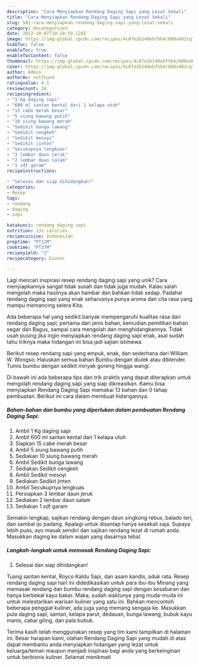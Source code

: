 ```yaml
---
description: "Cara Menyiapkan Rendang Daging Sapi yang Lezat Sekali"
title: "Cara Menyiapkan Rendang Daging Sapi yang Lezat Sekali"
slug: 501-cara-menyiapkan-rendang-daging-sapi-yang-lezat-sekali
category: Uncategorized
date: 2022-10-07T19:10:59.120Z
image: https://img-global.cpcdn.com/recipes/4c87e2b140ebf5b4/680x482cq70/rendang-daging-sapi-foto-resep-utama.jpg
hideToc: false
enableToc: true
enableTocContent: false
thumbnail: https://img-global.cpcdn.com/recipes/4c87e2b140ebf5b4/680x482cq70/rendang-daging-sapi-foto-resep-utama.jpg
cover: https://img-global.cpcdn.com/recipes/4c87e2b140ebf5b4/680x482cq70/rendang-daging-sapi-foto-resep-utama.jpg
author: Admin
authorAv: notfound
ratingvalue: 4.1
reviewcount: 24
recipeingredient:
- "1 Kg daging sapi"
- "600 ml santan kental dari 1 kelapa utuh"
- "15 cabe merah besar"
- "5 siung bawang putih"
- "10 siung bawang merah"
- "Sedikit bunga lawang"
- "Sedikit cengkeh"
- "Sedikit mesoyi"
- "Sedikit jinten"
- "Secukupnya lengkuas"
- "3 lembar daun jeruk"
- "2 lembar daun salam"
- "1 sdt garam"
recipeinstructions:

- "Selesai dan siap dihidangkan!"
categories:
- Resep
tags:
- rendang
- daging
- sapi

katakunci: rendang daging sapi 
nutrition: 131 calories
recipecuisine: Indonesian
preptime: "PT12M"
cooktime: "PT37M"
recipeyield: "2"
recipecategory: Dinner

---
```





Lagi mencari inspirasi resep rendang daging sapi yang unik? Cara menyiapkannya sangat tidak susah dan tidak juga mudah. Kalau salah mengolah maka hasilnya akan hambar dan bahkan tidak sedap. Padahal rendang daging sapi yang enak seharusnya punya aroma dan cita rasa yang mampu memancing selera Kita.





Ada beberapa hal yang sedikit banyak mempengaruhi kualitas rasa dari rendang daging sapi, pertama dari jenis bahan, kemudian pemilihan bahan segar dan Bagus, sampai cara mengolah dan menghidangkannya. Tidak usah pusing jika ingin menyiapkan rendang daging sapi enak,      asal sudah tahu triknya maka hidangan ini bisa jadi sajian istimewa.














Berikut resep rendang sapi yang empuk, enak, dan sederhana dari William W. Wongso: Haluskan semua bahan Bumbu dengan diulek atau diblender. Tumis bumbu dengan sedikit minyak goreng hingga wangi.






Di bawah ini ada beberapa tips dan trik praktis yang dapat diterapkan untuk mengolah rendang daging sapi yang siap dikreasikan. Kamu bisa menyiapkan Rendang Daging Sapi memakai 13 bahan dan 0 tahap pembuatan. Berikut ini cara dalam membuat hidangannya.

<!--inarticleads1-->

##### Bahan-bahan dan bumbu yang diperlukan dalam pembuatan Rendang Daging Sapi:

1. Ambil 1 Kg daging sapi
1. Ambil 600 ml santan kental dari 1 kelapa utuh
1. Siapkan 15 cabe merah besar
1. Ambil 5 siung bawang putih
1. Sediakan 10 siung bawang merah
1. Ambil Sedikit bunga lawang
1. Sediakan Sedikit cengkeh
1. Ambil Sedikit mesoyi
1. Sediakan Sedikit jinten
1. Ambil Secukupnya lengkuas
1. Persiapkan 3 lembar daun jeruk
1. Sediakan 2 lembar daun salam
1. Sediakan 1 sdt garam


Semakin lengkap, sajikan rendang dengan daun singkong rebus, balado teri, dan sambal ijo padang. Apalagi untuk disantap hanya sesekali saja. Supaya lebih puas, ayo masak sendiri dan sajikan rendang lezat di rumah anda. Masukkan daging ke dalam wajan yang dasarnya tebal. 

<!--inarticleads2-->

##### Langkah-langkah untuk memasak Rendang Daging Sapi:


1. Selesai dan siap dihidangkan!

Tuang santan kental, Royco Kaldu Sapi, dan asam kandis, aduk rata. Resep rendang daging sapi hari ini didedikasikan untuk para ibu-ibu Minang yang memasak rendang dan bumbu rendang daging sapi dengan kesabaran dan hanya berbekal kayu bakar. Maka, sudah waktunya yang muda-muda ini untuk melestarikan warisan kuliner yang satu ini. Bahkan mencontoh beberapa penggiat kuliner, ada juga yang memang sengaja ke. Masukkan pula daging sapi, santan, kelapa parut, dedauan, bunga lawang, bubuk kayu manis, cabai giling, dan pala bubuk. 

Terima kasih telah menggunakan resep yang tim kami tampilkan di halaman ini. Besar harapan kami, olahan Rendang Daging Sapi yang mudah di atas dapat membantu anda menyiapkan hidangan yang lezat untuk keluarga/teman maupun menjadi inspirasi bagi anda yang berkeinginan untuk berbisnis kuliner. Selamat menikmati
